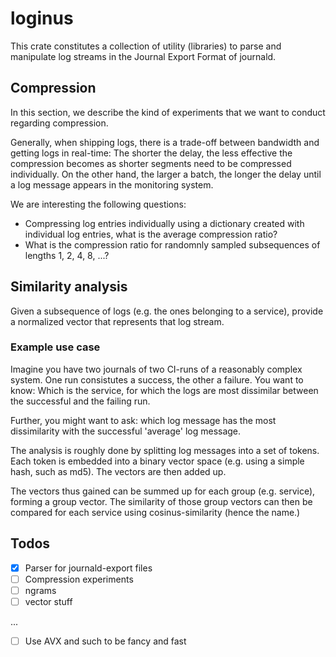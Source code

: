 # loginus

This crate constitutes a collection of utility (libraries) to parse and
manipulate log streams in the Journal Export Format of journald.

## Compression

In this section, we describe the kind of experiments that we want to conduct
regarding compression.

Generally, when shipping logs, there is a trade-off between bandwidth and
getting logs in real-time: The shorter the delay, the less effective the
compression becomes as shorter segments need to be compressed individually. On
the other hand, the larger a batch, the longer the delay until a log message
appears in the monitoring system.

We are interesting the following questions:

* Compressing log entries individually using a dictionary created with
  individual log entries, what is the average compression ratio?
* What is the compression ratio for randomnly sampled subsequences of
  lengths 1, 2, 4, 8, ...?

## Similarity analysis

Given a subsequence of logs (e.g. the ones belonging to a service), provide a
normalized vector that represents that log stream.

### Example use case

Imagine you have two journals of two CI-runs of a reasonably complex system. One
run consistutes a success, the other a failure. You want to know: Which is the
service, for which the logs are most dissimilar between the successful and the
failing run.

Further, you might want to ask: which log message has the most dissimilarity
with the successful 'average' log message.

The analysis is roughly done by splitting log messages into a set of tokens.
Each token is embedded into a binary vector space (e.g. using a simple hash,
such as md5). The vectors are then added up.

The vectors thus gained can be summed up for each group (e.g. service), forming
a group vector. The similarity of those group vectors can then be compared for
each service using cosinus-similarity (hence the name.)

## Todos

* [x] Parser for journald-export files
* [ ] Compression experiments
* [ ] ngrams
* [ ] vector stuff

...

* [ ] Use AVX and such to be fancy and fast